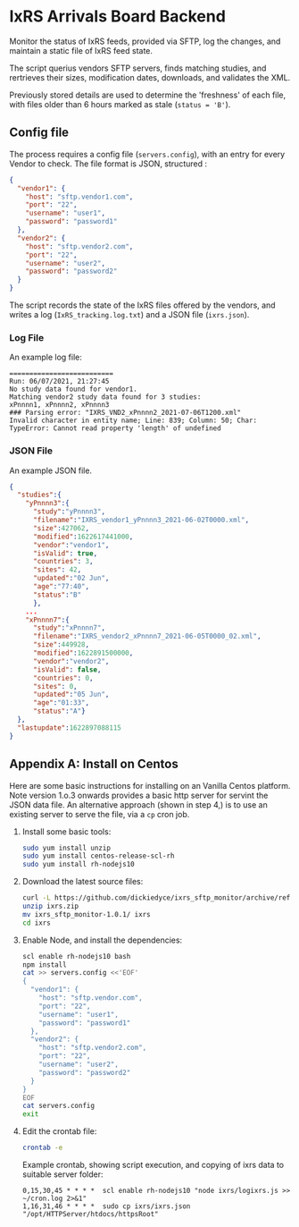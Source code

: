 # IxRS Arrivals Board Backend

Monitor the status of IxRS feeds, provided via SFTP, log the changes, and
maintain a static file of IxRS feed state.

The script querius vendors SFTP servers, finds matching studies, and
rertrieves their sizes, modification dates, downloads, and validates the XML.

Previously stored details are used to determine the 'freshness' of each file,
with files older than 6 hours marked as stale (`status = 'B'`).

## Config file

The process requires a config file (`servers.config`), with an entry for every
Vendor to check. The file format is JSON, structured :

````json
{
  "vendor1": {
    "host": "sftp.vendor1.com",
    "port": "22",
    "username": "user1",
    "password": "password1"
  },
  "vendor2": {
    "host": "sftp.vendor2.com",
    "port": "22",
    "username": "user2",
    "password": "password2"
  }
}
````

The script records the state of the IxRS files offered by the vendors, and
writes a log (`IxRS_tracking.log.txt`) and a JSON file (`ixrs.json`).

### Log File

An example log file:

````text
==========================
Run: 06/07/2021, 21:27:45
No study data found for vendor1.
Matching vendor2 study data found for 3 studies:
xPnnnn1, xPnnnn2, xPnnnn3
### Parsing error: "IXRS_VND2_xPnnnn2_2021-07-06T1200.xml"
Invalid character in entity name; Line: 839; Column: 50; Char:
TypeError: Cannot read property 'length' of undefined
````

### JSON File

An example JSON file.

````json
{
  "studies":{
    "yPnnnn3":{
      "study":"yPnnnn3",
      "filename":"IXRS_vendor1_yPnnnn3_2021-06-02T0000.xml",
      "size":427062,
      "modified":1622617441000,
      "vendor":"vendor1",
      "isValid": true,
      "countries": 3,
      "sites": 42,
      "updated":"02 Jun",
      "age":"77:40",
      "status":"B"
      },
    ...
    "xPnnnn7":{
      "study":"xPnnnn7",
      "filename":"IXRS_vendor2_xPnnnn7_2021-06-05T0000_02.xml",
      "size":449928,
      "modified":1622891500000,
      "vendor":"vendor2",
      "isValid": false,
      "countries": 0,
      "sites": 0,
      "updated":"05 Jun",
      "age":"01:33",
      "status":"A"}
  },
  "lastupdate":1622897088115
}
````

## Appendix A: Install on Centos

Here are some basic instructions for installing on an Vanilla Centos platform. Note version 1.o.3 onwards provides a basic http server for servint the JSON data file. An alternative approach (shown in step 4,) is to use an existing server to serve the file, via a `cp` cron job.

1. Install some basic tools:

    ````bash
    sudo yum install unzip
    sudo yum install centos-release-scl-rh
    sudo yum install rh-nodejs10
    ````

2. Download the latest source files:

    ````bash
    curl -L https://github.com/dickiedyce/ixrs_sftp_monitor/archive/refs/tags/v1.0.1.zip -o ixrs.zip
    unzip ixrs.zip
    mv ixrs_sftp_monitor-1.0.1/ ixrs
    cd ixrs
    ````

3. Enable Node, and install the dependencies:

    ````bash
    scl enable rh-nodejs10 bash
    npm install
    cat >> servers.config <<'EOF'
    {
      "vendor1": {
        "host": "sftp.vendor.com",
        "port": "22",
        "username": "user1",
        "password": "password1"
      },
      "vendor2": {
        "host": "sftp.vendor2.com",
        "port": "22",
        "username": "user2",
        "password": "password2"
      }
    }
    EOF
    cat servers.config
    exit
    ````

4. Edit the crontab file:

    ````bash
    crontab -e
    ````

    Example crontab, showing script execution, and copying of ixrs data to suitable server folder:

    ````crontab
    0,15,30,45 * * * *  scl enable rh-nodejs10 "node ixrs/logixrs.js >> ~/cron.log 2>&1"
    1,16,31,46 * * * *  sudo cp ixrs/ixrs.json "/opt/HTTPServer/htdocs/httpsRoot"
    ````
